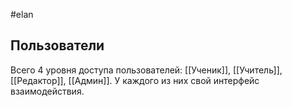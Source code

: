 #elan 
## Пользователи
Всего 4 уровня доступа пользователей: [[Ученик]], [[Учитель]], [[Редактор]], [[Админ]].
У каждого из них свой интерфейс взаимодействия.

